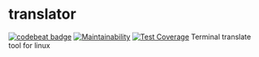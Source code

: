 # translator
[![codebeat badge](https://codebeat.co/badges/e56760cc-a634-475c-887a-5227a6a696fd)](https://codebeat.co/projects/github-com-cocongv-translator-develop)
[![Maintainability](https://api.codeclimate.com/v1/badges/b0bee8de11cb57a8173d/maintainability)](https://codeclimate.com/github/CoCongV/translator/maintainability)
[![Test Coverage](https://api.codeclimate.com/v1/badges/b0bee8de11cb57a8173d/test_coverage)](https://codeclimate.com/github/CoCongV/translator/test_coverage)
Terminal translate tool for linux
